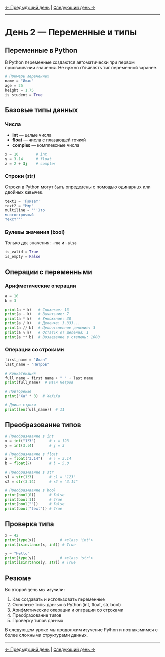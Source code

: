 [← Предыдущий день](01.Первое_знакомство_c_Python.md) | [Следующий день →](03.md)

---

# День 2 — Переменные и типы

## Переменные в Python

В Python переменные создаются автоматически при первом присваивании значения. Не нужно объявлять тип переменной заранее.

```python
# Примеры переменных
name = "Иван"
age = 25
height = 1.75
is_student = True
```

## Базовые типы данных

### Числа
- **int** — целые числа
- **float** — числа с плавающей точкой
- **complex** — комплексные числа

```python
x = 10        # int
y = 3.14      # float
z = 2 + 3j    # complex
```

### Строки (str)
Строки в Python могут быть определены с помощью одинарных или двойных кавычек.

```python
text1 = 'Привет'
text2 = "Мир"
multiline = '''Это
многострочный
текст'''
```

### Булевы значения (bool)
Только два значения: `True` и `False`

```python
is_valid = True
is_empty = False
```

## Операции с переменными

### Арифметические операции
```python
a = 10
b = 3

print(a + b)   # Сложение: 13
print(a - b)   # Вычитание: 7
print(a * b)   # Умножение: 30
print(a / b)   # Деление: 3.333...
print(a // b)  # Целочисленное деление: 3
print(a % b)   # Остаток от деления: 1
print(a ** b)  # Возведение в степень: 1000
```

### Операции со строками
```python
first_name = "Иван"
last_name = "Петров"

# Конкатенация
full_name = first_name + " " + last_name
print(full_name)  # Иван Петров

# Повторение
print("Ха" * 3)  # ХаХаХа

# Длина строки
print(len(full_name))  # 11
```

## Преобразование типов

```python
# Преобразование в int
x = int("123")      # x = 123
y = int(3.14)       # y = 3

# Преобразование в float
a = float("3.14")   # a = 3.14
b = float(5)        # b = 5.0

# Преобразование в str
s1 = str(123)       # s1 = "123"
s2 = str(3.14)      # s2 = "3.14"

# Преобразование в bool
print(bool(0))      # False
print(bool(1))      # True
print(bool(""))     # False
print(bool("text")) # True
```

## Проверка типа

```python
x = 42
print(type(x))           # <class 'int'>
print(isinstance(x, int)) # True

y = "Hello"
print(type(y))           # <class 'str'>
print(isinstance(y, str)) # True
```

## Резюме

Во второй день мы изучили:
1. Как создавать и использовать переменные
2. Основные типы данных в Python (int, float, str, bool)
3. Арифметические операции и операции со строками
4. Преобразование типов
5. Проверку типов данных

В следующем уроке мы продолжим изучение Python и познакомимся с более сложными структурами данных.

---

[← Предыдущий день](01.Первое_знакомство_c_Python.md) | [Следующий день →](03.md)
